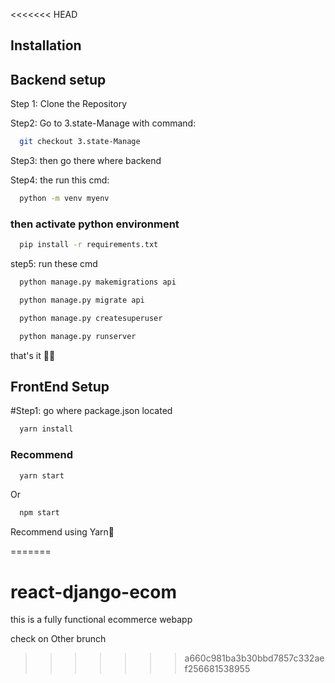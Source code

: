 <<<<<<< HEAD

## Installation

## Backend setup

Step 1: Clone the Repository 

Step2: Go to 3.state-Manage with command:
```bash
  git checkout 3.state-Manage
```

Step3: then go there where backend

Step4: the run this cmd:
```bash
  python -m venv myenv
```
### then activate python environment
```bash
  pip install -r requirements.txt
```
step5: run these cmd

```bash
  python manage.py makemigrations api
```

```bash
  python manage.py migrate api
```

```bash
  python manage.py createsuperuser
```
```bash
  python manage.py runserver
```

that's it 🙂🤞


## FrontEnd Setup

#Step1: go where package.json located

```bash
  yarn install
 ```

### Recommend
```bash
  yarn start
```

Or 

```bash
  npm start
```


Recommend using Yarn🤞
       
=======
# react-django-ecom
this is a fully functional ecommerce webapp


check on Other brunch
>>>>>>> a660c981ba3b30bbd7857c332aef256681538955
